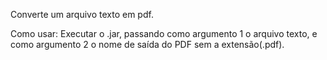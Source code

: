

Converte um arquivo texto em pdf.

Como usar: Executar o .jar, passando como argumento 1 o arquivo texto, e como argumento 2 o nome de saída do PDF sem a extensão(.pdf).